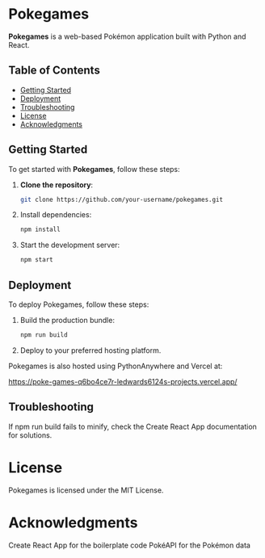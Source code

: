 # Pokegames

**Pokegames** is a web-based Pokémon application built with Python and React.

## Table of Contents

- [Getting Started](#getting-started)
- [Deployment](#deployment)
- [Troubleshooting](#troubleshooting)
- [License](#license)
- [Acknowledgments](#acknowledgments)

## Getting Started

To get started with **Pokegames**, follow these steps:

1. **Clone the repository**:
   ```bash
   git clone https://github.com/your-username/pokegames.git
2. Install dependencies:
   ```bash
   npm install
   
3. Start the development server:
   ```bash
   npm start
   
## Deployment
To deploy Pokegames, follow these steps:

1. Build the production bundle:
   ```bash
   npm run build
   
2. Deploy to your preferred hosting platform.

Pokegames is also hosted using PythonAnywhere and Vercel at:

https://poke-games-q6bo4ce7r-ledwards6124s-projects.vercel.app/

## Troubleshooting
If npm run build fails to minify, check the Create React App documentation for solutions.

# License
Pokegames is licensed under the MIT License.

# Acknowledgments
Create React App for the boilerplate code
PokéAPI for the Pokémon data

